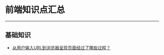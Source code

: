 # 前端知识点汇总
----

## 基础知识
- [从用户输入URL到浏览器呈现页面经过了哪些过程？](https://segmentfault.com/a/1190000016580701?utm_medium=hao.caibaojian.com&utm_source=hao.caibaojian.com&share_user=1030000000178452#articleHeader5)
